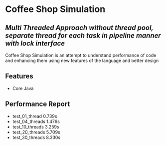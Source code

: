 # Coffee Shop Simulation
## _Multi Threaded Approach without thread pool, separate thread for each task in pipeline manner with lock interface_

Coffee Shop Simulation is an attempt to understand performance of code and enhancing them using new features of the language and better design

## Features
- Core Java


## Performance Report
- test_01_thread 0.739s
- test_04_threads 1.476s
- test_10_threads 3.259s
- test_20_threads 5.709s
- test_30_threads 8.330s

